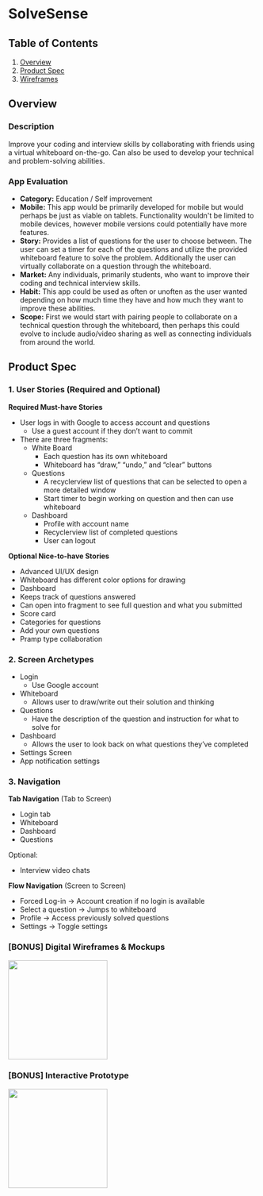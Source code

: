 # SolveSense

## Table of Contents
1. [Overview](#Overview)
1. [Product Spec](#Product-Spec)
1. [Wireframes](#Wireframes)

## Overview
### Description
Improve your coding and interview skills by collaborating with friends using a virtual whiteboard on-the-go. Can also be used to develop your technical and problem-solving abilities. 

### App Evaluation
- **Category:** Education / Self improvement 
- **Mobile:** This app would be primarily developed for mobile but would perhaps be just as viable on tablets. Functionality wouldn't be limited to mobile devices, however mobile versions could potentially have more features.
- **Story:** Provides a list of questions for the user to choose between. The user can set a timer for each of the questions and utilize the provided whiteboard feature to solve the problem. Additionally the user can virtually collaborate on a question through the whiteboard.
- **Market:** Any individuals, primarily students, who want to improve their coding and technical interview skills.
- **Habit:** This app could be used as often or unoften as the user wanted depending on how much time they have and how much they want to improve these abilities.
- **Scope:** First we would start with pairing people to collaborate on a technical question through the whiteboard, then perhaps this could evolve to include audio/video sharing as well as connecting individuals from around the world.

## Product Spec
### 1. User Stories (Required and Optional)

**Required Must-have Stories**

* User logs in with Google to access account and questions
	* Use a guest account if they don’t want to commit
* There are three fragments:
	* White Board
		* Each question has its own whiteboard
		* Whiteboard has “draw,” “undo,” and “clear” buttons
	* Questions
		* A recyclerview list of questions that can be selected to open a more detailed window
		* Start timer to begin working on question and then can use whiteboard
	* Dashboard
		* Profile with account name
		* Recyclerview list of completed questions
		* User can logout

**Optional Nice-to-have Stories**

* Advanced UI/UX design
* Whiteboard has different color options for drawing
* Dashboard
* Keeps track of questions answered
* Can open into fragment to see full question and what you submitted
* Score card
* Categories for questions
* Add your own questions
* Pramp type collaboration

### 2. Screen Archetypes

* Login
	* Use Google account
* Whiteboard 
	* Allows user to draw/write out their solution and thinking
* Questions 
	* Have the description of the question and instruction for what to solve for
* Dashboard
	* Allows the user to look back on what questions they’ve completed
* Settings Screen
* App notification settings

### 3. Navigation

**Tab Navigation** (Tab to Screen)

* Login tab
* Whiteboard
* Dashboard 
* Questions

Optional:
* Interview video chats

**Flow Navigation** (Screen to Screen)
* Forced Log-in -> Account creation if no login is available
* Select a question -> Jumps to whiteboard
* Profile -> Access previously solved questions
* Settings -> Toggle settings

### [BONUS] Digital Wireframes & Mockups
<img src="https://github.com/YisakeBeyene/SolveSense/blob/master/SolveSense%20Wireframe.png" height=200>

### [BONUS] Interactive Prototype
<img src="https://i.imgur.com/AiKfE5g.gif" width=200>
